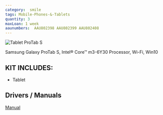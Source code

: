 ```yaml
---
category:  smile
tags: Mobile-Phones-&-Tablets
quantity: 3
maxLoan: 1 week
aaunumbers:  AAU802398 AAU802399 AAU802408
---
```

![Tablet ProTab S](https://images.harlander.com/artikel/1000x1000/samsung-galaxy-tabpro-s-schwarz-windows10-2.jpg)

Samsung Galaxy ProTab S, Intel® Core™ m3-6Y30 Processor, Wi-Fi, Win10
## KIT INCLUDES:
-  Tablet

## Drivers / Manuals
[Manual](https://www.samsung.com/us/support/computing/computing-accessories/?modelCode=SM-W703NZKAXAR-R)



